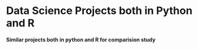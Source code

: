 # Data Science Projects both in Python and R
#### Similar projects both in python and R for comparision study
